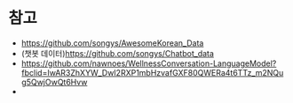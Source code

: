 # 참고
- https://github.com/songys/AwesomeKorean_Data
- (챗봇 데이터)https://github.com/songys/Chatbot_data
- https://github.com/nawnoes/WellnessConversation-LanguageModel?fbclid=IwAR3ZhXYW_DwI2RXP1mbHzvafGXF80QWERa4t6TTz_m2NQug5QwjOwQt6Hvw
- 
